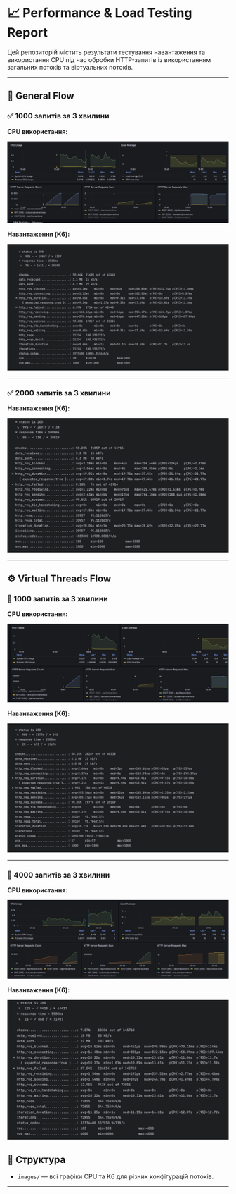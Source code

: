 # 📈 Performance & Load Testing Report

Цей репозиторій містить результати тестування навантаження та використання CPU під час обробки HTTP-запитів із використанням загальних потоків та віртуальних потоків.

---

## 🔧 General Flow

### ✅ 1000 запитів за 3 хвилини

**CPU використання:**

![CPU general flow 1000 requests](images/general%20flow%201000%20request.png)

**Навантаження (K6):**

![Load test general flow 1000 requests](images/general%20flow%201000%20request%20k6.png)

---

### ✅ 2000 запитів за 3 хвилини

**Навантаження (K6):**

![Load test general flow 2000 requests](images/general%20flow%202000r%20k6.png)

---

## ⚙️ Virtual Threads Flow

### 🚀 1000 запитів за 3 хвилини

**CPU використання:**

![CPU virtual threads 1000 requests](images/virtual%20threads%201000r.png)

**Навантаження (K6):**

![Load test virtual threads 1000 requests](images/virtual%20threads%201000r%20k6.png)

---

### 🚀 4000 запитів за 3 хвилини

**CPU використання:**

![CPU virtual threads 4000 requests](images/virthual%20threads%204000r.png)

**Навантаження (K6):**

![Load test virtual threads 4000 requests](images/virhtual%20threads%204000r%20k6.png)


## 📂 Структура

- `images/` — всі графіки CPU та K6 для різних конфігурацій потоків.

---